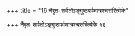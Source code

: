 +++
title = "16 नैरृतः सर्वतोऽङ्गुष्ठपर्वमात्रश्चरुरित्येके"

+++
नैरृतः सर्वतोऽङ्गुष्ठपर्वमात्रश्चरुरित्येके १६
